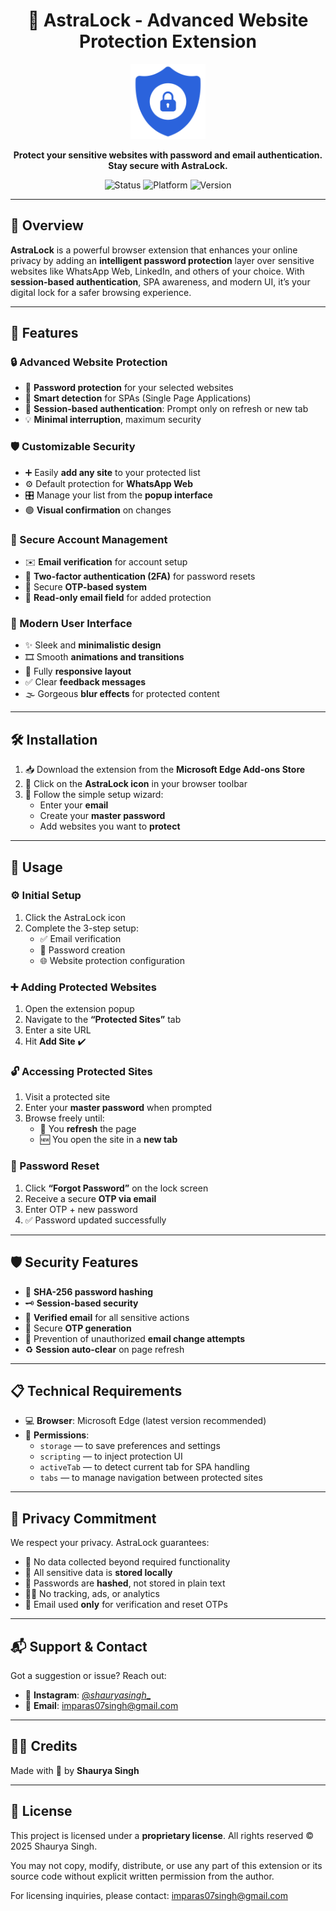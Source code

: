 <h1 align="center">
  🔐 AstraLock - Advanced Website Protection Extension
</h1>

<p align="center">
  <img src="icon.png" alt="AstraLock Logo" width="120"/>
</p>

<p align="center">
  <strong>Protect your sensitive websites with password and email authentication. Stay secure with AstraLock.</strong>
</p>

<p align="center">
  <img alt="Status" src="https://img.shields.io/badge/Availability-Coming%20Soon-blue?style=for-the-badge"/>
  <img alt="Platform" src="https://img.shields.io/badge/Platform-Edge%2C%20Chrome%20(soon)-orange?style=for-the-badge"/>
  <img alt="Version" src="https://img.shields.io/badge/Version-1.0.0-blueviolet?style=for-the-badge"/>
</p>


---

## 📜 Overview

**AstraLock** is a powerful browser extension that enhances your online privacy by adding an **intelligent password protection** layer over sensitive websites like WhatsApp Web, LinkedIn, and others of your choice. With **session-based authentication**, SPA awareness, and modern UI, it’s your digital lock for a safer browsing experience.

---

## 🚀 Features

### 🔒 Advanced Website Protection
- 🔐 **Password protection** for your selected websites  
- 🧠 **Smart detection** for SPAs (Single Page Applications)  
- 🔁 **Session-based authentication**: Prompt only on refresh or new tab  
- 💡 **Minimal interruption**, maximum security  

### 🛡️ Customizable Security
- ➕ Easily **add any site** to your protected list  
- ⚙️ Default protection for **WhatsApp Web**  
- 🎛️ Manage your list from the **popup interface**  
- 🟢 **Visual confirmation** on changes  

### 📧 Secure Account Management
- ✉️ **Email verification** for account setup  
- 🔐 **Two-factor authentication (2FA)** for password resets  
- 🔑 Secure **OTP-based system**  
- 🚫 **Read-only email field** for added protection  

### 💫 Modern User Interface
- ✨ Sleek and **minimalistic design**  
- 🎞️ Smooth **animations and transitions**  
- 📱 Fully **responsive layout**  
- ✅ Clear **feedback messages**  
- 🌫️ Gorgeous **blur effects** for protected content  

---

## 🛠️ Installation

1. 📥 Download the extension from the **Microsoft Edge Add-ons Store**  
2. 🧭 Click on the **AstraLock icon** in your browser toolbar  
3. 🧙 Follow the simple setup wizard:
   - Enter your **email**
   - Create your **master password**
   - Add websites you want to **protect**

---

## 🧩 Usage

### ⚙️ Initial Setup
1. Click the AstraLock icon  
2. Complete the 3-step setup:
   - ✅ Email verification  
   - 🔐 Password creation  
   - 🌐 Website protection configuration  

### ➕ Adding Protected Websites
1. Open the extension popup  
2. Navigate to the **“Protected Sites”** tab  
3. Enter a site URL  
4. Hit **Add Site** ✔️

### 🔓 Accessing Protected Sites
1. Visit a protected site  
2. Enter your **master password** when prompted  
3. Browse freely until:
   - 🔁 You **refresh** the page  
   - 🆕 You open the site in a **new tab**

### 🔁 Password Reset
1. Click **“Forgot Password”** on the lock screen  
2. Receive a secure **OTP via email**  
3. Enter OTP + new password  
4. ✅ Password updated successfully

---

## 🛡️ Security Features

- 🔐 **SHA-256 password hashing**  
- 🗝️ **Session-based security**  
- 📧 **Verified email** for all sensitive actions  
- 🧬 Secure **OTP generation**  
- 🚫 Prevention of unauthorized **email change attempts**  
- ♻️ **Session auto-clear** on page refresh  

---

## 📋 Technical Requirements

- 💻 **Browser**: Microsoft Edge (latest version recommended)  
- 🔑 **Permissions**:
  - `storage` — to save preferences and settings  
  - `scripting` — to inject protection UI  
  - `activeTab` — to detect current tab for SPA handling  
  - `tabs` — to manage navigation between protected sites  

---

## 🔐 Privacy Commitment

We respect your privacy. AstraLock guarantees:

- 🚫 No data collected beyond required functionality  
- 💾 All sensitive data is **stored locally**  
- 🔐 Passwords are **hashed**, not stored in plain text  
- 🕵️‍♂️ No tracking, ads, or analytics  
- 📧 Email used **only** for verification and reset OTPs  

---

## 📬 Support & Contact

Got a suggestion or issue? Reach out:

- 📸 **Instagram**: [@_shauryasingh__](https://www.instagram.com/_shauryasingh__/)  
- 📧 **Email**: imparas07singh@gmail.com  

---

## 🧑‍💻 Credits

Made with 💙 by **Shaurya Singh**

---

## 📄 License

This project is licensed under a **proprietary license**. All rights reserved © 2025 Shaurya Singh.

You may not copy, modify, distribute, or use any part of this extension or its source code without explicit written permission from the author.

For licensing inquiries, please contact: imparas07singh@gmail.com


